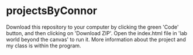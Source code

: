 # projectsByConnor
Download this repository to your computer by clicking the green 'Code' button, and then clicking on 'Download ZIP'. Open the index.html file in 'lab world beyond the canvas' to run it. More information about the project and my class is within the program.
